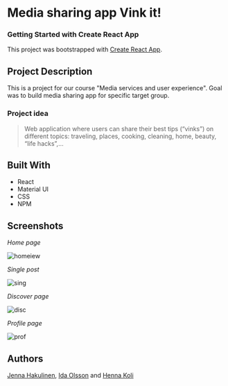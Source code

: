 # Media sharing app Vink it!

### Getting Started with Create React App

This project was bootstrapped with [Create React App](https://github.com/facebook/create-react-app).

## Project Description

This is a project for our course "Media services and user experience". 
Goal was to build media sharing app for specific target group.

### Project idea
>  Web application where users can share their best tips (“vinks”) on different topics: traveling, places, cooking, cleaning, home, beauty, “life hacks”,…

## Built With

- React
- Material UI
- CSS
- NPM

## Screenshots

*Home page*

![homeiew](https://user-images.githubusercontent.com/79135621/166501530-aea3ee0f-24b5-44eb-a048-2122d20ec018.PNG)

*Single post*

![sing](https://user-images.githubusercontent.com/79135621/166501880-d4efb1b0-b33a-414a-92f7-c68d8975f9d5.PNG)

*Discover page*

![disc](https://user-images.githubusercontent.com/79135621/166502249-484b30df-c65e-43e2-bbca-d73747c5a520.PNG)

*Profile page*

![prof](https://user-images.githubusercontent.com/79135621/166502319-4490540c-c85b-4cfa-9f43-f1c79220369e.PNG)

## Authors

[Jenna Hakulinen](https://github.com/jennahakulinen "Jenna Hakulinen"), [Ida Olsson](https://github.com/idaols "Ida Olsson") and [Henna Koli](https://github.com/HennaK1 "Henna Koli")
